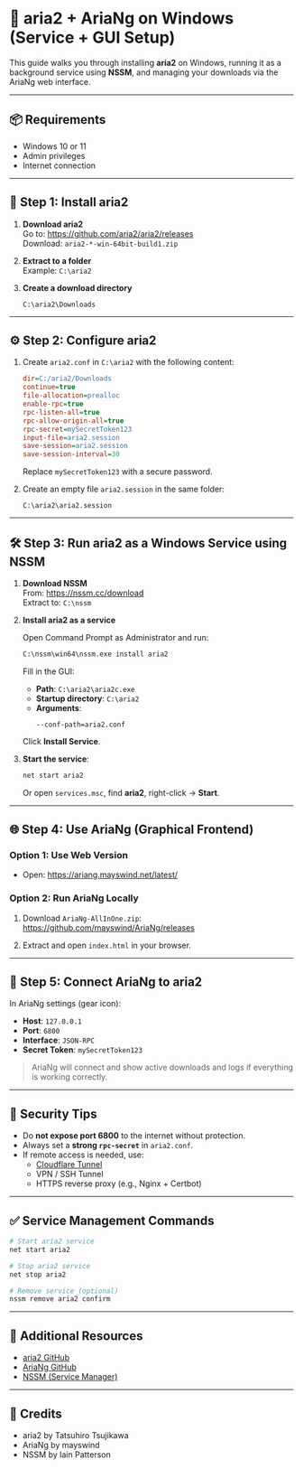 # 🚀 aria2 + AriaNg on Windows (Service + GUI Setup)

This guide walks you through installing **aria2** on Windows, running it as a background service using **NSSM**, and managing your downloads via the AriaNg web interface.

---

## 📦 Requirements

- Windows 10 or 11
- Admin privileges
- Internet connection

---

## 🔧 Step 1: Install aria2

1. **Download aria2**  
   Go to: https://github.com/aria2/aria2/releases  
   Download: `aria2-*-win-64bit-build1.zip`

2. **Extract to a folder**  
   Example: `C:\aria2`

3. **Create a download directory**  
   ```
   C:\aria2\Downloads
   ```

---

## ⚙️ Step 2: Configure aria2

1. Create `aria2.conf` in `C:\aria2` with the following content:

   ```ini
   dir=C:/aria2/Downloads
   continue=true
   file-allocation=prealloc
   enable-rpc=true
   rpc-listen-all=true
   rpc-allow-origin-all=true
   rpc-secret=mySecretToken123
   input-file=aria2.session
   save-session=aria2.session
   save-session-interval=30
   ```

   Replace `mySecretToken123` with a secure password.

2. Create an empty file `aria2.session` in the same folder:
   ```
   C:\aria2\aria2.session
   ```

---

## 🛠 Step 3: Run aria2 as a Windows Service using NSSM

1. **Download NSSM**  
   From: https://nssm.cc/download  
   Extract to: `C:\nssm`

2. **Install aria2 as a service**

   Open Command Prompt as Administrator and run:

   ```bash
   C:\nssm\win64\nssm.exe install aria2
   ```

   Fill in the GUI:

   - **Path**: `C:\aria2\aria2c.exe`
   - **Startup directory**: `C:\aria2`
   - **Arguments**:  
     ```
     --conf-path=aria2.conf
     ```

   Click **Install Service**.

3. **Start the service**:

   ```bash
   net start aria2
   ```

   Or open `services.msc`, find **aria2**, right-click → **Start**.

---

## 🌐 Step 4: Use AriaNg (Graphical Frontend)

### Option 1: Use Web Version

- Open: https://ariang.mayswind.net/latest/

### Option 2: Run AriaNg Locally

1. Download `AriaNg-AllInOne.zip`:  
   https://github.com/mayswind/AriaNg/releases

2. Extract and open `index.html` in your browser.

---

## 🔗 Step 5: Connect AriaNg to aria2

In AriaNg settings (gear icon):

- **Host**: `127.0.0.1`
- **Port**: `6800`
- **Interface**: `JSON-RPC`
- **Secret Token**: `mySecretToken123`

> AriaNg will connect and show active downloads and logs if everything is working correctly.

---

## 🔐 Security Tips

- Do **not expose port 6800** to the internet without protection.
- Always set a **strong `rpc-secret`** in `aria2.conf`.
- If remote access is needed, use:
  - [Cloudflare Tunnel](https://developers.cloudflare.com/cloudflare-one/connections/connect-apps/)
  - VPN / SSH Tunnel
  - HTTPS reverse proxy (e.g., Nginx + Certbot)

---

## ✅ Service Management Commands

```bash
# Start aria2 service
net start aria2

# Stop aria2 service
net stop aria2

# Remove service (optional)
nssm remove aria2 confirm
```

---

## 🧠 Additional Resources

- [aria2 GitHub](https://github.com/aria2/aria2)
- [AriaNg GitHub](https://github.com/mayswind/AriaNg)
- [NSSM (Service Manager)](https://nssm.cc/)

---

## 📌 Credits

- aria2 by Tatsuhiro Tsujikawa
- AriaNg by mayswind
- NSSM by Iain Patterson
